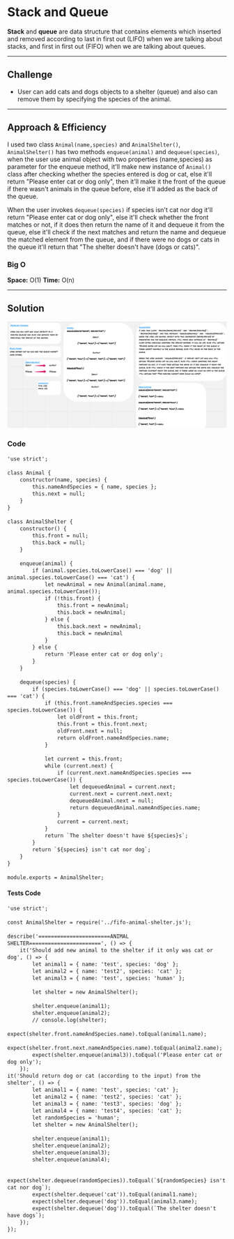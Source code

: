# Stack and Queue

**Stack** and **queue** are data structure that contains elements which inserted and removed according to last in first out (LIFO) when we are talking about stacks, and first in first out (FIFO) when we are talking about queues. 

<hr>

## Challenge

* User can add cats and dogs objects to a shelter (queue) and also can remove them by specifying the species of the animal.  

<hr>

## Approach & Efficiency

I used two class `Animal(name,species)` and `AnimalShelter()`, `AnimalShelter()` has two methods `enqueue(animal)` and `dequeue(species)`, when the user use animal object with two properties (name,species) as parameter for the enqueue method, it'll make new instance of `Animal()` class after checking whether the species entered is dog or cat, else it'll return "Please enter cat or dog only", then it'll make it the front of the queue if there wasn't animals in the queue before, else it'll added as the back of the queue.

When the user invokes `dequeue(species)` if species isn't cat nor dog it'll return "Please enter cat or dog only", else it'll check whether the front matches or not, if it does then return the name of it and dequeue it from the queue, else it'll check if the next matches and return the name and dequeue the matched element from the queue, and if there were no dogs or cats in the queue it'll return that "The shelter doesn't have (dogs or cats)".
 
### Big O

**Space:** O(1)
**Time:** O(n)

<hr>

## Solution

![Whiteborad](../assets/animal-shelter.png)


### Code

```
'use strict';

class Animal {
    constructor(name, species) {
        this.nameAndSpecies = { name, species };
        this.next = null;
    }
}

class AnimalShelter {
    constructor() {
        this.front = null;
        this.back = null;
    }

    enqueue(animal) {
        if (animal.species.toLowerCase() === 'dog' || animal.species.toLowerCase() === 'cat') {
            let newAnimal = new Animal(animal.name, animal.species.toLowerCase());
            if (!this.front) {
                this.front = newAnimal;
                this.back = newAnimal;
            } else {
                this.back.next = newAnimal;
                this.back = newAnimal
            }
        } else {
            return 'Please enter cat or dog only';
        }
    }

    dequeue(species) {
        if (species.toLowerCase() === 'dog' || species.toLowerCase() === 'cat') {
            if (this.front.nameAndSpecies.species === species.toLowerCase()) {
                let oldFront = this.front;
                this.front = this.front.next;
                oldFront.next = null;
                return oldFront.nameAndSpecies.name;
            }

            let current = this.front;
            while (current.next) {
                if (current.next.nameAndSpecies.species === species.toLowerCase()) {
                    let dequeuedAnimal = current.next;
                    current.next = current.next.next;
                    dequeuedAnimal.next = null;
                    return dequeuedAnimal.nameAndSpecies.name;
                }
                current = current.next;
            }
            return `The shelter doesn't have ${species}s`;
        }
        return `${species} isn't cat nor dog`;
    }
}

module.exports = AnimalShelter;
```

#### Tests Code

```
'use strict';

const AnimalShelter = require('../fifo-animal-shelter.js');

describe('=======================ANIMAL SHELTER=======================', () => {
    it('Should add new animal to the shelter if it only was cat or dog', () => {
        let animal1 = { name: 'test', species: 'dog' };
        let animal2 = { name: 'test2', species: 'cat' };
        let animal3 = { name: 'test', species: 'human' };

        let shelter = new AnimalShelter();

        shelter.enqueue(animal1);
        shelter.enqueue(animal2);
        // console.log(shelter);
        expect(shelter.front.nameAndSpecies.name).toEqual(animal1.name);
        expect(shelter.front.next.nameAndSpecies.name).toEqual(animal2.name);
        expect(shelter.enqueue(animal3)).toEqual('Please enter cat or dog only');
    });
it('Should return dog or cat (according to the input) from the shelter', () => {
        let animal1 = { name: 'test', species: 'cat' };
        let animal2 = { name: 'test2', species: 'cat' };
        let animal3 = { name: 'test3', species: 'dog' };
        let animal4 = { name: 'test4', species: 'cat' };
        let randomSpecies = 'human';
        let shelter = new AnimalShelter();

        shelter.enqueue(animal1);
        shelter.enqueue(animal2);
        shelter.enqueue(animal3);
        shelter.enqueue(animal4);

        expect(shelter.dequeue(randomSpecies)).toEqual(`${randomSpecies} isn't cat nor dog`);
        expect(shelter.dequeue('cat')).toEqual(animal1.name);
        expect(shelter.dequeue('dog')).toEqual(animal3.name);
        expect(shelter.dequeue('dog')).toEqual(`The shelter doesn't have dogs`);
    });
});
```